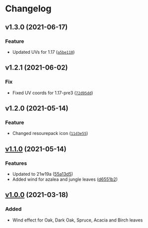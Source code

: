 # Changelog

<!--next-version-placeholder-->

## v1.3.0 (2021-06-17)
### Feature
* Updated UVs for 1.17 ([`a5be110`](https://github.com/OrangeUtan/mc-wind-shader/commit/a5be110b1e1c5d72b06cc28de0a23c7afc50cbce))

## v1.2.1 (2021-06-02)
### Fix
* Fixed UV coords for 1.17-pre3 ([`72d95dd`](https://github.com/OrangeUtan/mc-wind-shader/commit/72d95dd2f25892c1d72b82e1f88d6ef845fe6de1))

## v1.2.0 (2021-05-14)
### Feature
* Changed resourepack icon ([`11d3e55`](https://github.com/OrangeUtan/mc-wind-shader/commit/11d3e5563c4013fe30042dd4003d53de52018935))

## [v1.1.0](https://github.com/OrangeUtan/mc-wind-shader/releases/tag/v1.1.0) (2021-05-14)
### Features
- Updated to 21w19a ([55a13d5](https://github.com/OrangeUtan/mc-wind-shader/commit/55a13d5e05fe7af7f5afea4f6845e8a71f3be542))
- Added wind for azalea and jungle leaves ([d6551b2](https://github.com/OrangeUtan/mc-wind-shader/commit/d6551b2a2050dc2ccd58fad200ec2f1f315cd360))


## [v1.0.0](https://github.com/OrangeUtan/mc-wind-shader/releases/tag/v1.0.1) (2021-03-18)
### Added
- Wind effect for Oak, Dark Oak, Spruce, Acacia and Birch leaves